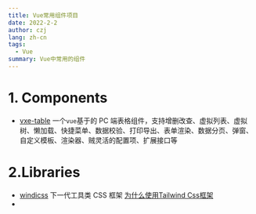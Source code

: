 ```yaml
---
title: Vue常用组件项目
date: 2022-2-2
author: czj
lang: zh-cn
tags:
  - Vue
summary: Vue中常用的组件
---
```




# 1. Components

- [vxe-table](https://github.com/x-extends/vxe-table) 一个`vue`基于的 PC 端表格组件，支持增删改查、虚拟列表、虚拟树、懒加载、快捷菜单、数据校验、打印导出、表单渲染、数据分页、弹窗、自定义模板、渲染器、贼灵活的配置项、扩展接口等





# 2.Libraries

- [windicss](https://cn.windicss.org/) 下一代工具类 CSS 框架 [为什么使用Tailwind Css框架](https://www.xujun.org/note-130564.html)
- 

